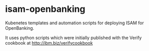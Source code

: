 # isam-openbanking

Kubenetes templates and automation scripts for deploying ISAM for OpenBanking. 

It uses python scripts which were initially published with the Verify cookbook at http://ibm.biz/verifycookbook
